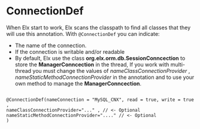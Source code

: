 # ConnectionDef #

When Elx start to work, Elx scans the classpath to find all classes that they will use this annotation. With `@ConnectionDef` you can indicate:
  * The name of the connection.
  * If the connection is writable  and/or readable
  * By default, Elx use the class **org.elx.orm.db.SessionConncection** to  store the **ManagerConncection** in the thread, If you work with multi-  thread you must change the values of  _nameClassConnectionProvider_ , _nameStaticMethodConnectionProvider_ in the annotation and to use your own method to manage the **ManagerConncection**.


```

@ConnectionDef(nameConnection = "MySQL_CNX", read = true, write = true ,
nameClassConnectionProvider="..." , // <- Optional
nameStaticMethodConnectionProvider="...." // <- Optional
)
```

